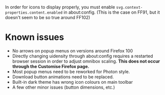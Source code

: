 In order for icons to display properly, you must enable `svg.context-properties.content.enabled`
in about:config. (This is the case on FF91, but it doesn't seem to be so true around FF102)

# Known issues

- No arrows on popup menus on versions around Firefox 100
- Directly changing uidensity through about:config requires
  a restarted browser session in order to adjust omnibox scaling.
  **This does not occur through the Customise Firefox page.**
- Most popup menus need to be reworked for Photon style.
- Download button animations need to be replaced.
- Built-in dark theme has wrong icon colours on main toolbar
- A few other minor issues (button dimensions, etc.)
